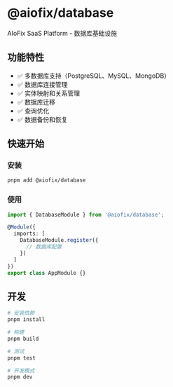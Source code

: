 # @aiofix/database

AIoFix SaaS Platform - 数据库基础设施

## 功能特性

- ✅ 多数据库支持（PostgreSQL、MySQL、MongoDB）
- ✅ 数据库连接管理
- ✅ 实体映射和关系管理
- ✅ 数据库迁移
- ✅ 查询优化
- ✅ 数据备份和恢复

## 快速开始

### 安装

```bash
pnpm add @aiofix/database
```

### 使用

```typescript
import { DatabaseModule } from '@aiofix/database';

@Module({
  imports: [
    DatabaseModule.register({
      // 数据库配置
    })
  ]
})
export class AppModule {}
```

## 开发

```bash
# 安装依赖
pnpm install

# 构建
pnpm build

# 测试
pnpm test

# 开发模式
pnpm dev
```
